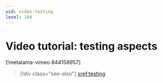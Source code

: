 ```yaml
---
uid: video-testing
level: 104
---
```


# Video tutorial: testing aspects

[!metalama-vimeo 844158957]

> [!div class="see-also"]
> <xref:testing>